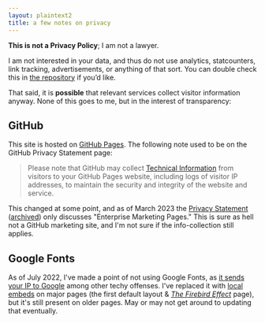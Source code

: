 ```yaml
---
layout: plaintext2
title: a few notes on privacy
---
```

**This is not a Privacy Policy**; I am not a lawyer.

I am not interested in your data, and thus do not use analytics, statcounters, link tracking, advertisements, or anything of that sort. You can double check this in [the repository](https://github.com/a-flyleaf/a-flyleaf.github.io) if you’d like.

That said, it is **possible** that relevant services collect visitor information anyway. None of this goes to me, but in the interest of transparency:

## GitHub
This site is hosted on [GitHub Pages](https://pages.github.com/). The following note used to be on the GitHub Privacy&nbsp;Statement page:

> Please note that GitHub may collect [Technical Information](https://web.archive.org/web/20190427235834/http://help.github.com/en/articles/github-privacy-statement#categories-of-personal-information) from visitors to your GitHub Pages website, including logs of visitor IP addresses, to maintain the security and integrity of the website and service.

This changed at some point, and as of March 2023 the [Privacy&nbsp;Statement](https://docs.github.com/en/site-policy/privacy-policies/github-privacy-statement) ([archived](https://web.archive.org/web/20230306182554/https://docs.github.com/en/site-policy/privacy-policies/github-privacy-statement)) only discusses "Enterprise Marketing Pages." This is sure as hell not a GitHub marketing site, and I'm not sure if the info-collection still applies.

## Google Fonts
As of July 2022, I've made a point of not using Google Fonts, as [it sends your IP to Google](https://www.brycewray.com/posts/2020/08/google-fonts-privacy/) among other techy offenses. I've replaced it with [local embeds](https://gwfh.mranftl.com/fonts) on major pages (the first default layout & [<i>The Firebird Effect</i>]({{site.url}}/projects/tfe) page), but it's still present on older pages. May or may not get around to updating that eventually.